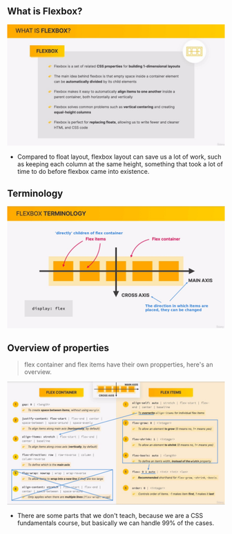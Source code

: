 ## **What is Flexbox?**

![Alt wat is flexbox](pic/01.jpg)

- Compared to float layout, flexbox layout can save us a lot of work, such as keeping each column at the same height, something that took a lot of time to do before flexbox came into existence.

## **Terminology**

![Alt terminology](pic/02.jpg)

## **Overview of properties**

> flex container and flex items have their own propperties, here's an overview.

![Alt properties overview](pic/03.jpg)

- There are some parts that we don't teach, because we are a CSS fundamentals course, but basically we can handle 99% of the cases.

